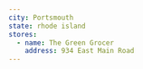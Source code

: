 ```yaml
---
city: Portsmouth
state: rhode island
stores:
  - name: The Green Grocer
    address: 934 East Main Road
---
```

